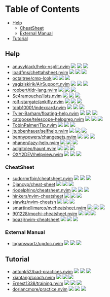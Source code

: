 # Table of Contents

<!-- toc -->

- [Help](#help)
  * [CheatSheet](#cheatsheet)
  * [External Manual](#external-manual)
- [Tutorial](#tutorial)

<!-- tocstop -->

## Help

- [anuvyklack/help-vsplit.nvim](https://github.com/anuvyklack/help-vsplit.nvim) ![](https://img.shields.io/github/stars/anuvyklack/help-vsplit.nvim) ![](https://img.shields.io/github/last-commit/anuvyklack/help-vsplit.nvim) ![](https://img.shields.io/github/commit-activity/y/anuvyklack/help-vsplit.nvim)
- [loadfms/chettahsheet.nvim](https://github.com/loadfms/chettahsheet.nvim) ![](https://img.shields.io/github/stars/loadfms/chettahsheet.nvim) ![](https://img.shields.io/github/last-commit/loadfms/chettahsheet.nvim) ![](https://img.shields.io/github/commit-activity/y/loadfms/chettahsheet.nvim)
- [octaltree/cmp-look](https://github.com/octaltree/cmp-look) ![](https://img.shields.io/github/stars/octaltree/cmp-look) ![](https://img.shields.io/github/last-commit/octaltree/cmp-look) ![](https://img.shields.io/github/commit-activity/y/octaltree/cmp-look)
- [yagiziskirik/AirSupport.nvim](https://github.com/yagiziskirik/AirSupport.nvim) ![](https://img.shields.io/github/stars/yagiziskirik/AirSupport.nvim) ![](https://img.shields.io/github/last-commit/yagiziskirik/AirSupport.nvim) ![](https://img.shields.io/github/commit-activity/y/yagiziskirik/AirSupport.nvim)
- [roobert/tldr-lang.nvim](https://github.com/roobert/tldr-lang.nvim) ![](https://img.shields.io/github/stars/roobert/tldr-lang.nvim) ![](https://img.shields.io/github/last-commit/roobert/tldr-lang.nvim) ![](https://img.shields.io/github/commit-activity/y/roobert/tldr-lang.nvim)
- [Sc4ramouche/lists.nvim](https://github.com/Sc4ramouche/lists.nvim) ![](https://img.shields.io/github/stars/Sc4ramouche/lists.nvim) ![](https://img.shields.io/github/last-commit/Sc4ramouche/lists.nvim) ![](https://img.shields.io/github/commit-activity/y/Sc4ramouche/lists.nvim)
- [rolf-stargate/ankifly.nvim](https://github.com/rolf-stargate/ankifly.nvim) ![](https://img.shields.io/github/stars/rolf-stargate/ankifly.nvim) ![](https://img.shields.io/github/last-commit/rolf-stargate/ankifly.nvim) ![](https://img.shields.io/github/commit-activity/y/rolf-stargate/ankifly.nvim)
- [tobb10001/indexcard.nvim](https://github.com/tobb10001/indexcard.nvim) ![](https://img.shields.io/github/stars/tobb10001/indexcard.nvim) ![](https://img.shields.io/github/last-commit/tobb10001/indexcard.nvim) ![](https://img.shields.io/github/commit-activity/y/tobb10001/indexcard.nvim)
- [Tyler-Barham/floating-help.nvim](https://github.com/Tyler-Barham/floating-help.nvim) ![](https://img.shields.io/github/stars/Tyler-Barham/floating-help.nvim) ![](https://img.shields.io/github/last-commit/Tyler-Barham/floating-help.nvim) ![](https://img.shields.io/github/commit-activity/y/Tyler-Barham/floating-help.nvim)
- [catgoose/telescope-helpgrep.nvim](https://github.com/catgoose/telescope-helpgrep.nvim) ![](https://img.shields.io/github/stars/catgoose/telescope-helpgrep.nvim) ![](https://img.shields.io/github/last-commit/catgoose/telescope-helpgrep.nvim) ![](https://img.shields.io/github/commit-activity/y/catgoose/telescope-helpgrep.nvim)
- [TobinPalmer/Tip.nvim](https://github.com/TobinPalmer/Tip.nvim) ![](https://img.shields.io/github/stars/TobinPalmer/Tip.nvim) ![](https://img.shields.io/github/last-commit/TobinPalmer/Tip.nvim) ![](https://img.shields.io/github/commit-activity/y/TobinPalmer/Tip.nvim)
- [jtubbenhauer/selfhelp.nvim](https://github.com/jtubbenhauer/selfhelp.nvim) ![](https://img.shields.io/github/stars/jtubbenhauer/selfhelp.nvim) ![](https://img.shields.io/github/last-commit/jtubbenhauer/selfhelp.nvim) ![](https://img.shields.io/github/commit-activity/y/jtubbenhauer/selfhelp.nvim)
- [bennypowers/changesets.nvim](https://github.com/bennypowers/changesets.nvim) ![](https://img.shields.io/github/stars/bennypowers/changesets.nvim) ![](https://img.shields.io/github/last-commit/bennypowers/changesets.nvim) ![](https://img.shields.io/github/commit-activity/y/bennypowers/changesets.nvim)
- [phanen/lazy-help.nvim](https://github.com/phanen/lazy-help.nvim) ![](https://img.shields.io/github/stars/phanen/lazy-help.nvim) ![](https://img.shields.io/github/last-commit/phanen/lazy-help.nvim) ![](https://img.shields.io/github/commit-activity/y/phanen/lazy-help.nvim)
- [adigitoleo/haunt.nvim](https://github.com/adigitoleo/haunt.nvim) ![](https://img.shields.io/github/stars/adigitoleo/haunt.nvim) ![](https://img.shields.io/github/last-commit/adigitoleo/haunt.nvim) ![](https://img.shields.io/github/commit-activity/y/adigitoleo/haunt.nvim)
- [OXY2DEV/helpview.nvim](https://github.com/OXY2DEV/helpview.nvim) ![](https://img.shields.io/github/stars/OXY2DEV/helpview.nvim) ![](https://img.shields.io/github/last-commit/OXY2DEV/helpview.nvim) ![](https://img.shields.io/github/commit-activity/y/OXY2DEV/helpview.nvim)

### CheatSheet

- [sudormrfbin/cheatsheet.nvim](https://github.com/sudormrfbin/cheatsheet.nvim) ![](https://img.shields.io/github/stars/sudormrfbin/cheatsheet.nvim) ![](https://img.shields.io/github/last-commit/sudormrfbin/cheatsheet.nvim) ![](https://img.shields.io/github/commit-activity/y/sudormrfbin/cheatsheet.nvim)
- [Djancyp/cheat-sheet](https://github.com/Djancyp/cheat-sheet) ![](https://img.shields.io/github/stars/Djancyp/cheat-sheet) ![](https://img.shields.io/github/last-commit/Djancyp/cheat-sheet) ![](https://img.shields.io/github/commit-activity/y/Djancyp/cheat-sheet)
- [riodelphino/cheatsheet.nvim](https://github.com/riodelphino/cheatsheet.nvim) ![](https://img.shields.io/github/stars/riodelphino/cheatsheet.nvim) ![](https://img.shields.io/github/last-commit/riodelphino/cheatsheet.nvim) ![](https://img.shields.io/github/commit-activity/y/riodelphino/cheatsheet.nvim)
- [hinkers/nvim-cheatsheet](https://github.com/hinkers/nvim-cheatsheet) ![](https://img.shields.io/github/stars/hinkers/nvim-cheatsheet) ![](https://img.shields.io/github/last-commit/hinkers/nvim-cheatsheet) ![](https://img.shields.io/github/commit-activity/y/hinkers/nvim-cheatsheet)
- [siawkz/nvim-cheatsh](https://github.com/siawkz/nvim-cheatsh) ![](https://img.shields.io/github/stars/siawkz/nvim-cheatsh) ![](https://img.shields.io/github/last-commit/siawkz/nvim-cheatsh) ![](https://img.shields.io/github/commit-activity/y/siawkz/nvim-cheatsh)
- [smartinellimarco/nvcheatsheet.nvim](https://github.com/smartinellimarco/nvcheatsheet.nvim) ![](https://img.shields.io/github/stars/smartinellimarco/nvcheatsheet.nvim) ![](https://img.shields.io/github/last-commit/smartinellimarco/nvcheatsheet.nvim) ![](https://img.shields.io/github/commit-activity/y/smartinellimarco/nvcheatsheet.nvim)
- [901228/mochi-cheatsheet.nvim](https://github.com/901228/mochi-cheatsheet.nvim) ![](https://img.shields.io/github/stars/901228/mochi-cheatsheet.nvim) ![](https://img.shields.io/github/last-commit/901228/mochi-cheatsheet.nvim) ![](https://img.shields.io/github/commit-activity/y/901228/mochi-cheatsheet.nvim)
- [boazj/nvim-cheatsheet](https://github.com/boazj/nvim-cheatsheet) ![](https://img.shields.io/github/stars/boazj/nvim-cheatsheet) ![](https://img.shields.io/github/last-commit/boazj/nvim-cheatsheet) ![](https://img.shields.io/github/commit-activity/y/boazj/nvim-cheatsheet)

### External Manual

- [loganswartz/updoc.nvim](https://github.com/loganswartz/updoc.nvim) ![](https://img.shields.io/github/stars/loganswartz/updoc.nvim) ![](https://img.shields.io/github/last-commit/loganswartz/updoc.nvim) ![](https://img.shields.io/github/commit-activity/y/loganswartz/updoc.nvim)

## Tutorial

- [antonk52/bad-practices.nvim](https://github.com/antonk52/bad-practices.nvim) ![](https://img.shields.io/github/stars/antonk52/bad-practices.nvim) ![](https://img.shields.io/github/last-commit/antonk52/bad-practices.nvim) ![](https://img.shields.io/github/commit-activity/y/antonk52/bad-practices.nvim)
- [xiantang/coach.nvim](https://github.com/xiantang/coach.nvim) ![](https://img.shields.io/github/stars/xiantang/coach.nvim) ![](https://img.shields.io/github/last-commit/xiantang/coach.nvim) ![](https://img.shields.io/github/commit-activity/y/xiantang/coach.nvim)
- [Ernest1338/training.nvim](https://github.com/Ernest1338/training.nvim) ![](https://img.shields.io/github/stars/Ernest1338/training.nvim) ![](https://img.shields.io/github/last-commit/Ernest1338/training.nvim) ![](https://img.shields.io/github/commit-activity/y/Ernest1338/training.nvim)
- [doriancmore/practice.nvim](https://github.com/doriancmore/practice.nvim) ![](https://img.shields.io/github/stars/doriancmore/practice.nvim) ![](https://img.shields.io/github/last-commit/doriancmore/practice.nvim) ![](https://img.shields.io/github/commit-activity/y/doriancmore/practice.nvim)
